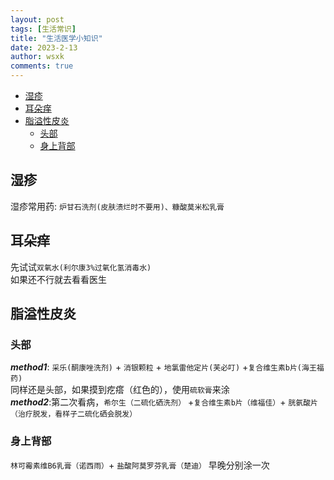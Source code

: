 ```yaml
---
layout: post
tags: [生活常识]
title: "生活医学小知识"
date: 2023-2-13
author: wsxk
comments: true
---
```


- [湿疹](#湿疹)
- [耳朵痒](#耳朵痒)
- [脂溢性皮炎](#脂溢性皮炎)
  - [头部](#头部)
  - [身上背部](#身上背部)


## 湿疹<br>
湿疹常用药: `炉甘石洗剂(皮肤溃烂时不要用)、糠酸莫米松乳膏`

## 耳朵痒<br>
先试试`双氧水(利尔康3%过氧化氢消毒水)`<br>
如果还不行就去看看医生

## 脂溢性皮炎<br>
### 头部<br>
***method1***: `采乐(酮康唑洗剂)` + `消银颗粒` + `地氯雷他定片(芙必叮)` +`复合维生素b片(海王福药)`<br>
同样还是头部，如果摸到疙瘩（红色的），使用`硫软膏`来涂<br>
***method2***:第二次看病，`希尔生（二硫化硒洗剂）` +`复合维生素b片（维福佳）`+ `胱氨酸片（治疗脱发，看样子二硫化硒会脱发）`<br>

### 身上背部<br>
`林可霉素维B6乳膏（诺西雨）`+ `盐酸阿莫罗芬乳膏（楚迪）` 早晚分别涂一次<br>

